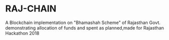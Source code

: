 # RAJ-CHAIN
A Blockchain implementation on "Bhamashah Scheme" of Rajasthan Govt. demonstrating allocation of funds and spent as planned,made for Rajasthan Hackathon 2018
